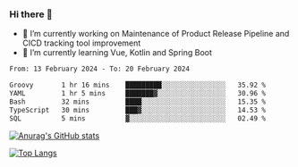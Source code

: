 ### Hi there 👋

- 🔭 I’m currently working on Maintenance of Product Release Pipeline and CICD tracking tool improvement
- 🌱 I’m currently learning Vue, Kotlin and Spring Boot

<!--START_SECTION:waka-->

```txt
From: 13 February 2024 - To: 20 February 2024

Groovy       1 hr 16 mins    █████████░░░░░░░░░░░░░░░░   35.92 %
YAML         1 hr 5 mins     ███████▓░░░░░░░░░░░░░░░░░   30.96 %
Bash         32 mins         ████░░░░░░░░░░░░░░░░░░░░░   15.35 %
TypeScript   30 mins         ███▓░░░░░░░░░░░░░░░░░░░░░   14.53 %
SQL          5 mins          ▓░░░░░░░░░░░░░░░░░░░░░░░░   02.49 %
```

<!--END_SECTION:waka-->

[![Anurag's GitHub stats](https://github-readme-stats.vercel.app/api?username=yunhao981&show_icons=true&theme=solarized-dark)](https://github.com/anuraghazra/github-readme-stats)

[![Top Langs](https://github-readme-stats.vercel.app/api/top-langs/?username=yunhao981&theme=solarized-dark&layout=compact)](https://github.com/anuraghazra/github-readme-stats)

<!--
**yunhao981/yunhao981** is a ✨ _special_ ✨ repository because its `README.md` (this file) appears on your GitHub profile.

Here are some ideas to get you started:

- 🔭 I’m currently working on Maintenance of Release Pipeline and CICD tracking tool improvement
- 🌱 I’m currently learning Vue, Kotlin and Spring Boot
- 👯 I’m looking to collaborate on ...
- 🤔 I’m looking for help with ...
- 💬 Ask me about ...
- 📫 How to reach me: ...
- 😄 Pronouns: ...
- ⚡ Fun fact: ...
-->


